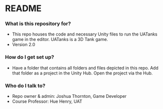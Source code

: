 # README #

### What is this repository for? ###

* This repo houses the code and necessary Unity files to run the UATanks game in the editor. UATanks is a 3D Tank game.
* Version 2.0

### How do I get set up? ###

* Have a folder that contains all folders and files depicted in this repo. Add that folder as a project in the Unity Hub. Open the project via the Hub.

### Who do I talk to? ###

* Repo owner & admin: Joshua Thornton, Game Developer
* Course Professor: Hue Henry, UAT